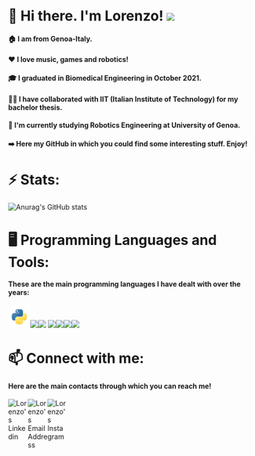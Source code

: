 

# 👋 Hi there. I'm Lorenzo! <img src="https://media.giphy.com/media/GQlUu7wLzZ7iGNhzQJ/giphy.gif" height=200>

#### 🏠 I am from Genoa-Italy.
#### ❤️ I love music, games and robotics!
#### 🎓 I graduated in Biomedical Engineering in October 2021.
#### 👨‍💻 I have collaborated with IIT (Italian Institute of Technology) for my bachelor thesis. 
#### 🤖 I'm currently studying Robotics Engineering at University of Genoa. 
#### ➡️ Here my GitHub in which you could find some interesting stuff. Enjoy!

# ⚡ Stats:
![Anurag's GitHub stats](https://github-readme-stats.vercel.app/api?username=anuraghazra&show_icons=true&theme=radical)

# 🖥️ Programming Languages and Tools:

#### These are the main programming languages I have dealt with over the years:

<img height="45" src="https://raw.githubusercontent.com/github/explore/80688e429a7d4ef2fca1e82350fe8e3517d3494d/topics/python/python.png"><img height="44" src="https://img.icons8.com/color/452/c-programming.png"><img height="40" src="https://upload.wikimedia.org/wikipedia/commons/1/18/ISO_C%2B%2B_Logo.svg"> <img height="40" src="https://seeklogo.com/images/C/c-sharp-c-logo-02F17714BA-seeklogo.com.png"><img height="40" src="https://upload.wikimedia.org/wikipedia/commons/2/21/Matlab_Logo.png"><img height="40" src="https://upload.wikimedia.org/wikipedia/commons/4/4b/Bash_Logo_Colored.svg"><img height="40" src="https://cdn.icon-icons.com/icons2/2107/PNG/512/file_type_pddl_plan_icon_130275.png">


# 📫 Connect with me:


#### Here are the main contacts through which you can reach me!
    
   <a href="https://it.linkedin.com">
   <a href="https://www.linkedin.com/in/lorenzo-benedetti-1b1114228/">

   <img align="left" alt="Lorenzo's Linkedin" width="40px" src="https://cdn-icons-png.flaticon.com/512/174/174857.png" />

   </a>

   <a href="lorebene@live.it">
   <a href="mailto:lorebene@live.it">

  <img align="left" alt="Lorenzo's Email Address" width="40px" src="https://www.pngkit.com/png/full/84-841048_envelop-email-icon-email-icon-png-red.png" />

  </a>

  <a href="https://www.instagram.com/lorebenedetti_/">
  <img align="left" alt="Lorenzo's Instagram" width="40px" src="https://upload.wikimedia.org/wikipedia/commons/a/a5/Instagram_icon.png" />

  </a>  
  
<!--
**LoreBene99/LoreBene99** is a ✨ _special_ ✨ repository because its `README.md` (this file) appears on your GitHub profile.

Here are some ideas to get you started:

- 🔭 I’m currently working on ...
- 🌱 I’m currently learning ...
- 👯 I’m looking to collaborate on ...
- 🤔 I’m looking for help with ...
- 💬 Ask me about ...
- 📫 How to reach me: ...
- 😄 Pronouns: ...
- ⚡ Fun fact: ...
-->
